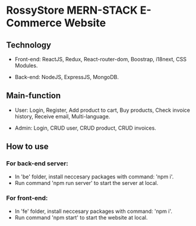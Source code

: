 # RossyStore MERN-STACK E-Commerce Website

## Technology

- Front-end: ReactJS, Redux, React-router-dom, Boostrap, i18next, CSS Modules.

- Back-end: NodeJS, ExpressJS, MongoDB.

## Main-function

- User: Login, Register, Add product to cart, Buy products, Check invoice history, Receive email, Multi-language.

- Admin: Login, CRUD user, CRUD product, CRUD invoices.

## How to use

### For back-end server:

- In 'be' folder, install neccesary packages with command: 'npm i'.
- Run command 'npm run server' to start the server at local.

### For front-end:

- In 'fe' folder, install neccesary packages with command: 'npm i'.
- Run command 'npm start' to start the website at local.
